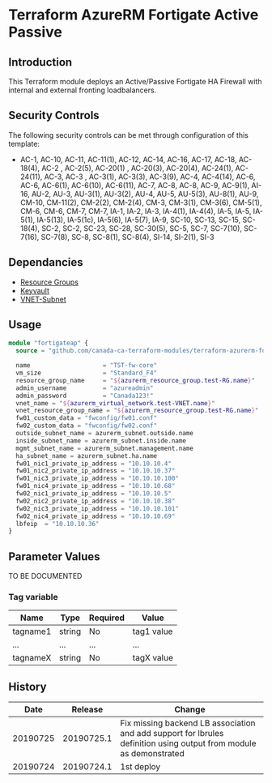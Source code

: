 # Terraform AzureRM Fortigate Active Passive

## Introduction

This Terraform module deploys an Active/Passive Fortigate HA Firewall with internal and external fronting loadbalancers.

## Security Controls

The following security controls can be met through configuration of this template:

* AC-1, AC-10, AC-11, AC-11(1), AC-12, AC-14, AC-16, AC-17, AC-18, AC-18(4), AC-2 , AC-2(5), AC-20(1) , AC-20(3), AC-20(4), AC-24(1), AC-24(11), AC-3, AC-3 , AC-3(1), AC-3(3), AC-3(9), AC-4, AC-4(14), AC-6, AC-6, AC-6(1), AC-6(10), AC-6(11), AC-7, AC-8, AC-8, AC-9, AC-9(1), AI-16, AU-2, AU-3, AU-3(1), AU-3(2), AU-4, AU-5, AU-5(3), AU-8(1), AU-9, CM-10, CM-11(2), CM-2(2), CM-2(4), CM-3, CM-3(1), CM-3(6), CM-5(1), CM-6, CM-6, CM-7, CM-7, IA-1, IA-2, IA-3, IA-4(1), IA-4(4), IA-5, IA-5, IA-5(1), IA-5(13), IA-5(1c), IA-5(6), IA-5(7), IA-9, SC-10, SC-13, SC-15, SC-18(4), SC-2, SC-2, SC-23, SC-28, SC-30(5), SC-5, SC-7, SC-7(10), SC-7(16), SC-7(8), SC-8, SC-8(1), SC-8(4), SI-14, SI-2(1), SI-3

## Dependancies

* [Resource Groups](https://github.com/canada-ca-azure-templates/resourcegroups/blob/master/readme.md)
* [Keyvault](https://github.com/canada-ca-azure-templates/keyvaults/blob/master/readme.md)
* [VNET-Subnet](https://github.com/canada-ca-azure-templates/vnet-subnet/blob/master/readme.md)

## Usage

```terraform
module "fortigateap" {
  source = "github.com/canada-ca-terraform-modules/terraform-azurerm-fortigateap?ref=20191127.1"

  name                    = "TST-fw-core"
  vm_size                 = "Standard_F4"
  resource_group_name     = "${azurerm_resource_group.test-RG.name}"
  admin_username          = "azureadmin"
  admin_password          = "Canada123!"
  vnet_name = "${azurerm_virtual_network.test-VNET.name}"
  vnet_resource_group_name = "${azurerm_resource_group.test-RG.name}"
  fw01_custom_data = "fwconfig/fw01.conf"
  fw02_custom_data = "fwconfig/fw02.conf"
  outside_subnet_name = azurerm_subnet.outside.name
  inside_subnet_name = azurerm_subnet.inside.name
  mgmt_subnet_name = azurerm_subnet.management.name
  ha_subnet_name = azurerm_subnet.ha.name
  fw01_nic1_private_ip_address = "10.10.10.4"
  fw01_nic2_private_ip_address = "10.10.10.37"
  fw01_nic3_private_ip_address = "10.10.10.100"
  fw01_nic4_private_ip_address = "10.10.10.68"
  fw02_nic1_private_ip_address = "10.10.10.5"
  fw02_nic2_private_ip_address = "10.10.10.38"
  fw02_nic3_private_ip_address = "10.10.10.101"
  fw02_nic4_private_ip_address = "10.10.10.69"
  lbfeip  = "10.10.10.36"
}
```

## Parameter Values

TO BE DOCUMENTED

### Tag variable

| Name     | Type   | Required | Value      |
| -------- | ------ | -------- | ---------- |
| tagname1 | string | No       | tag1 value |
| ...      | ...    | ...      | ...        |
| tagnameX | string | No       | tagX value |

## History

| Date     | Release    | Change                                                                                                             |
| -------- | ---------- | ------------------------------------------------------------------------------------------------------------------ |
| 20190725 | 20190725.1 | Fix missing backend LB association and add support for lbrules definition using output from module as demonstrated |
| 20190724 | 20190724.1 | 1st deploy                                                                                                         |
